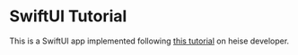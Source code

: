 # SwiftUI Tutorial

This is a SwiftUI app implemented following [this tutorial](https://www.heise.de/hintergrund/SwiftUI-in-der-Praxis-Teil-1-4666359.html) on heise developer.

